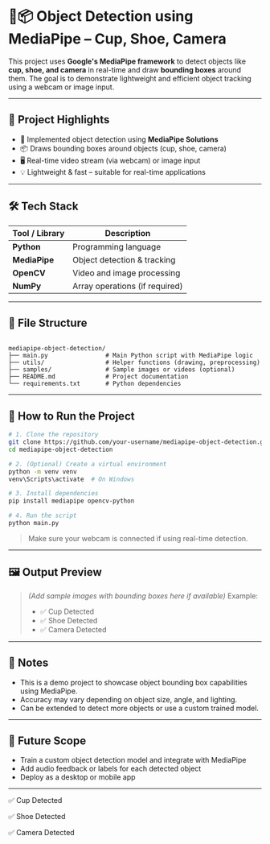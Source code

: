 
# 🧠📦 Object Detection using MediaPipe – Cup, Shoe, Camera

This project uses **Google's MediaPipe framework** to detect objects like **cup, shoe, and camera** in real-time and draw **bounding boxes** around them. The goal is to demonstrate lightweight and efficient object tracking using a webcam or image input.

---

## 🚀 Project Highlights

- 🧩 Implemented object detection using **MediaPipe Solutions**
- 📦 Draws bounding boxes around objects (cup, shoe, camera)
- 🖥️ Real-time video stream (via webcam) or image input
- 💡 Lightweight & fast – suitable for real-time applications

---

## 🛠 Tech Stack

| Tool / Library   | Description                        |
|------------------|------------------------------------|
| **Python**       | Programming language               |
| **MediaPipe**    | Object detection & tracking        |
| **OpenCV**       | Video and image processing         |
| **NumPy**        | Array operations (if required)     |

---

## 📂 File Structure



```

mediapipe-object-detection/
├── main.py                # Main Python script with MediaPipe logic
├── utils/                 # Helper functions (drawing, preprocessing)
├── samples/               # Sample images or videos (optional)
├── README.md              # Project documentation
└── requirements.txt       # Python dependencies

````

---

## 🔧 How to Run the Project

```bash
# 1. Clone the repository
git clone https://github.com/your-username/mediapipe-object-detection.git
cd mediapipe-object-detection

# 2. (Optional) Create a virtual environment
python -m venv venv
venv\Scripts\activate  # On Windows

# 3. Install dependencies
pip install mediapipe opencv-python

# 4. Run the script
python main.py
````

> Make sure your webcam is connected if using real-time detection.

---

## 🖼️ Output Preview

> *(Add sample images with bounding boxes here if available)*
> Example:
>
> * ✅ Cup Detected
> * ✅ Shoe Detected
> * ✅ Camera Detected

---

## 📌 Notes

* This is a demo project to showcase object bounding box capabilities using MediaPipe.
* Accuracy may vary depending on object size, angle, and lighting.
* Can be extended to detect more objects or use a custom trained model.

---

## 🎯 Future Scope

* Train a custom object detection model and integrate with MediaPipe
* Add audio feedback or labels for each detected object
* Deploy as a desktop or mobile app

---




✅ Cup Detected

✅ Shoe Detected

✅ Camera Detected

